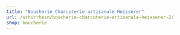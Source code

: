 ```yaml
---
title: "Boucherie Charcuterie artisanale Heisserer"
url: /schirrhein/boucherie-charcuterie-artisanale-heisserer-2/
shop: boucherie
---
```

